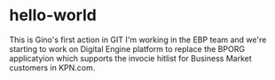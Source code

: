 # hello-world
This is Gino's first action in GIT
I'm working in the EBP team and we're starting to work on Digital Engine platform to replace the BPORG applicatyion which supports the invocie hitlist for Business Market customers in KPN.com. 
